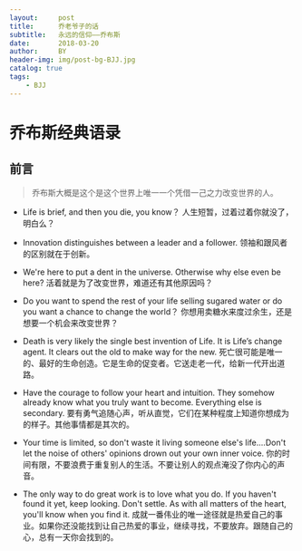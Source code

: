 ```yaml
---
layout:     post
title:      乔老爷子的话
subtitle:   永远的信仰——乔布斯
date:       2018-03-20
author:     BY
header-img: img/post-bg-BJJ.jpg
catalog: true
tags:
    - BJJ
---
```


# 乔布斯经典语录
## 前言
> 乔布斯大概是这个是这个世界上唯一一个凭借一己之力改变世界的人。

* Life is brief, and then you die, you know？
人生短暂，过着过着你就没了，明白么？

* Innovation distinguishes between a leader and a follower.
领袖和跟风者的区别就在于创新。

* We're here to put a dent in the universe. Otherwise why else even be here?
活着就是为了改变世界，难道还有其他原因吗？

* Do you want to spend the rest of your life selling sugared water or do you want a chance to change the world？
你想用卖糖水来度过余生，还是想要一个机会来改变世界？

* Death is very likely the single best invention of Life. It is Life’s change agent. It clears out the old to make way for the new.
死亡很可能是唯一的、最好的生命创造。它是生命的促变者。它送走老一代，给新一代开出道路。

* Have the courage to follow your heart and intuition. They somehow already know what you truly want to become. Everything else is secondary.
要有勇气追随心声，听从直觉，它们在某种程度上知道你想成为的样子。其他事情都是其次的。

* Your time is limited, so don't waste it living someone else's life.…Don't let the noise of others' opinions drown out your own inner voice.
你的时间有限，不要浪费于重复别人的生活。不要让别人的观点淹没了你内心的声音。

* The only way to do great work is to love what you do. If you haven't found it yet, keep looking. Don't settle. As with all matters of the heart, you'll know when you find it.
成就一番伟业的唯一途径就是热爱自己的事业。如果你还没能找到让自己热爱的事业，继续寻找，不要放弃。跟随自己的心，总有一天你会找到的。
